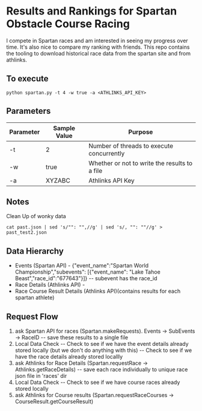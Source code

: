 # Results and Rankings for Spartan Obstacle Course Racing 

I compete in Spartan races and am interested in seeing my progress over time. It's also nice to compare my ranking with friends. This repo contains the tooling to download historical race data from the spartan site and from athlinks.

## To execute
```
python spartan.py -t 4 -w true -a <ATHLINKS_API_KEY>
```

## Parameters

| Parameter | Sample Value | Purpose |
| ------------- | ------------- | ------------- |
| -t | 2 | Number of threads to execute concurrently | 
| -w | true | Whether or not to write the results to a file |
| -a | XYZABC | Athlinks API Key |

## Notes
Clean Up of wonky data
```
cat past.json | sed 's/"": "",//g' | sed 's/, "": ""//g' > past_test2.json
```

## Data Hierarchy
* Events (Spartan API) - {"event_name":"Spartan World Championship","subevents": [{"event_name": "Lake Tahoe Beast","race_id":"677643"}]}
-- subevent has the race_id 
* Race Details (Athlinks API) - 
* Race Course Result Details (Athlinks API)(contains results for each spartan athlete)

## Request Flow
1. ask Spartan API for races (Spartan.makeRequests). Events -> SubEvents -> RaceID 
-- save these results to a single file
2. Local Data Check
-- Check to see if we have the event details already stored locally (but we don't do anything with this)
-- Check to see if we have the race details already stored locallly
3. ask Athlinks for Race Details (Spartan.requestRace -> Athlinks.getRaceDetails)
-- save each race individually to unique race json file in 'races' dir
4. Local Data Check
-- Check to see if we have course races already stored locally
5. ask Athlinks for Course results (Spartan.requestRaceCourses -> CourseResult.getCourseResult)

